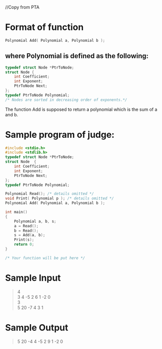 //Copy from PTA
# Format of function
```c
Polynomial Add( Polynomial a, Polynomial b );
```

## where Polynomial is defined as the following:
```c
typedef struct Node *PtrToNode;
struct Node {
    int Coefficient;
    int Exponent;
    PtrToNode Next;
};
typedef PtrToNode Polynomial;
/* Nodes are sorted in decreasing order of exponents.*/  
```

The function Add is supposed to return a polynomial which is the sum of a and b.

# Sample program of judge:
```c
#include <stdio.h>
#include <stdlib.h>
typedef struct Node *PtrToNode;
struct Node  {
    int Coefficient;
    int Exponent;
    PtrToNode Next;
};
typedef PtrToNode Polynomial;

Polynomial Read(); /* details omitted */
void Print( Polynomial p ); /* details omitted */
Polynomial Add( Polynomial a, Polynomial b );

int main()
{
    Polynomial a, b, s;
    a = Read();
    b = Read();
    s = Add(a, b);
    Print(s);
    return 0;
}

/* Your function will be put here */

```

# Sample Input
>4\
>3 4 -5 2 6 1 -2 0\
>3\
>5 20 -7 4 3 1

# Sample Output
>5 20 -4 4 -5 2 9 1 -2 0

